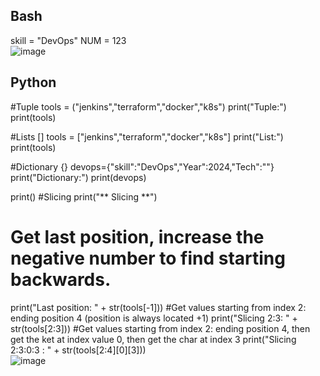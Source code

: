 ## Bash
skill = "DevOps"
NUM = 123  
![image](https://github.com/Keeriiim/Vagrant/assets/117115289/80c079e7-802a-43d9-8c26-1dcc0a1ba7b3)


## Python  
#Tuple
tools = ("jenkins","terraform","docker","k8s")
print("Tuple:")
print(tools)

#Lists []
tools = ["jenkins","terraform","docker","k8s"]
print("List:")
print(tools)

#Dictionary {}
devops={"skill":"DevOps","Year":2024,"Tech":""}
print("Dictionary:")
print(devops)

print()
#Slicing
print("** Slicing **")
# Get last position, increase the negative number to find starting backwards.
print("Last position: " + str(tools[-1]))
#Get values starting from index 2: ending position 4 (position is always located +1)
print("Slicing 2:3: " + str(tools[2:3]))
#Get values starting from index 2: ending position 4, then get the ket at index value 0, then get the char at index 3
print("Slicing 2:3:0:3 : " + str(tools[2:4][0][3]))  
![image](https://github.com/Keeriiim/Vagrant/assets/117115289/7eede2ea-960b-4281-b0e1-b190235fb827)
